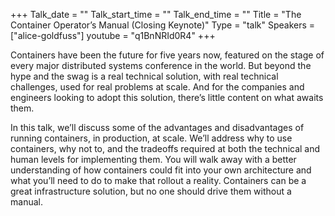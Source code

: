 +++
Talk_date = ""
Talk_start_time = ""
Talk_end_time = ""
Title = "The Container Operator’s Manual (Closing Keynote)"
Type = "talk"
Speakers = ["alice-goldfuss"]
youtube = "q1BnNRId0R4"
+++

Containers have been the future for five years now, featured on the stage of every major distributed systems conference in the world. But beyond the hype and the swag is a real technical solution, with real technical challenges, used for real problems at scale. And for the companies and engineers looking to adopt this solution, there’s little content on what awaits them.

In this talk, we’ll discuss some of the advantages and disadvantages of running containers, in production, at scale. We’ll address why to use containers, why not to, and the tradeoffs required at both the technical and human levels for implementing them. You will walk away with a better understanding of how containers could fit into your own architecture and what you’ll need to do to make that rollout a reality. Containers can be a great infrastructure solution, but no one should drive them without a manual.
